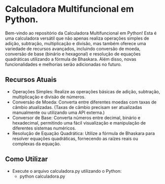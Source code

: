 # Calculadora Multifuncional em Python.

Bem-vindo ao repositório da Calculadora Multifuncional em Python! Esta é uma calculadora versátil que não apenas realiza operações simples de adição, subtração, multiplicação e divisão, mas também oferece uma variedade de recursos avançados, incluindo conversão de moeda, conversão de base (binário e hexagonal) e resolução de equações quadráticas utilizando a fórmula de Bhaskara. Além disso, novas funcionalidades e melhorias serão adicionadas no futuro.

## Recursos Atuais
* Operações Simples: Realize as operações básicas de adição, subtração, multiplicação e divisão de números.
* Conversão de Moeda: Converta entre diferentes moedas com taxas de câmbio atualizadas. (Taxas de câmbio precisam ser atualizadas manualmente ou utilizando uma API externa.)
* Conversor de Base: Converta números entre decimal, binário e hexadecimal, permitindo uma fácil visualização e manipulação de diferentes sistemas numéricos.
* Resolução de Equação Quadrática: Utilize a fórmula de Bhaskara para resolver equações quadráticas, fornecendo as raízes reais ou complexas da equação.

## Como Utilizar
* Execute o arquivo calculadora.py utilizando o Python:
     * python calculadora.py
